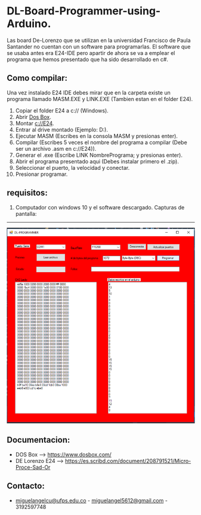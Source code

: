 DL-Board-Programmer-using-Arduino.
==========

Las board De-Lorenzo que se utilizan en la universidad Francisco de Paula Santander no cuentan con un software para programarlas.
El software que se usaba antes era E24-IDE pero apartir de ahora se va a emplear
el programa que hemos presentado que ha sido desarrollado en c#.

Como compilar:
-------------------
Una vez instalado E24 IDE debes mirar que en la carpeta existe un programa llamado
MASM.EXE y LINK.EXE (Tambien estan en el folder E24).
1. Copiar el folder E24 a c:// (Windows).
2. Abrir [Dos Box](https://www.dosbox.com/).
3. Montar [c://E24](https://www.dosbox.com/wiki/MOUNT).
4. Entrar al drive montado (Ejemplo: D:).
5. Ejecutar MASM (Escribes en la consola MASM y presionas enter).
6. Compilar (Escribes 5 veces el nombre del programa a compilar (Debe ser un archivo .asm en c://E24)).
7. Generar el .exe (Escribe LINK NombrePrograma; y presionas enter).
8. Abrir el programa presentado aqui (Debes instalar primero el .zip).
9. Seleccionar el puerto, la velocidad y conectar.
10. Presionar programar.

requisitos:
--------------------
1. Computador con windows 10 y el software descargado.
Capturas de pantalla:
--------------------
![Ventana principal](https://raw.githubusercontent.com/miguel5612/DL-Board-Programmer-using-Arduino/master/Ext/base.PNG)

Documentacion:
--------------------
+ DOS Box --> https://www.dosbox.com/
+ DE Lorenzo E24 --> https://es.scribd.com/document/208791521/Micro-Proce-Sad-Or

Contacto:
--------------------

+ miguelangelcu@ufps.edu.co - miguelangel5612@gmail.com - 3192597748
